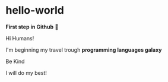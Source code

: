 # hello-world

**First step in Github** 👾

Hi Humans! 

I'm beginning my travel trough **programming languages galaxy**

Be Kind 

I will do my best!
